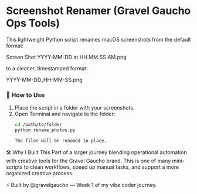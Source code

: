 # Screenshot Renamer (Gravel Gaucho Ops Tools)

This lightweight Python script renames macOS screenshots from the default format:

Screen Shot YYYY-MM-DD at HH.MM.SS AM.png

to a cleaner, timestamped format:

YYYY-MM-DD_HH-MM-SS.png

### 🔧 How to Use

1. Place the script in a folder with your screenshots.
2. Open Terminal and navigate to the folder:
   ```bash
   cd /path/to/folder
   python rename_photos.py
   
   The files will be renamed in-place.

🛠 Why I Built This
Part of a larger journey blending operational automation with creative tools for the Gravel Gaucho brand. This is one of many mini-scripts to clean workflows, speed up manual tasks, and support a more organized creative process.

⚡ Built by @gravelgaucho — Week 1 of my vibe coder journey.

